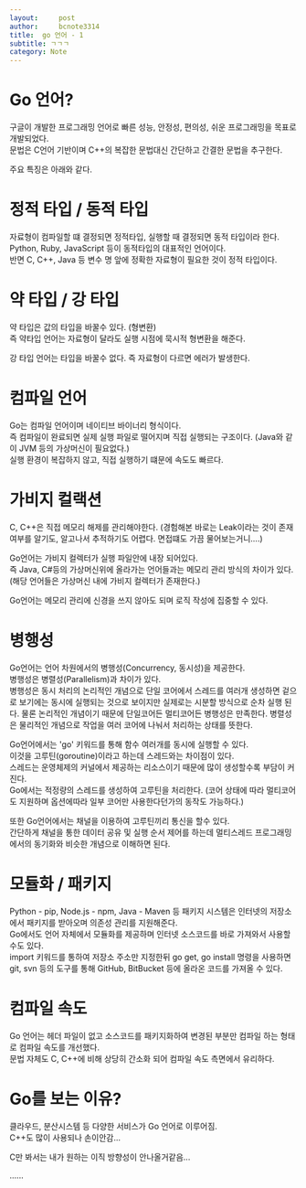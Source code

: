 ```yaml
---
layout:     post
author:     bcnote3314
title: 	go 언어 - 1
subtitle: ㄱㄱㄱ
category: Note
---
```



# Go 언어?

구글이 개발한 프로그래밍 언어로 빠른 성능, 안정성, 편의성, 쉬운 프로그래밍을 목표로 개발되었다.  
문법은 C언어 기반이며 C++의 복잡한 문법대신 간단하고 간결한 문법을 추구한다.

주요 특징은 아래와 같다.

# 정적 타입 / 동적 타입

자료형이 컴파일할 떄 결정되면 정적타입, 실행할 때 결정되면 동적 타입이라 한다.
Python, Ruby, JavaScript 등이 동적타입의 대표적인 언어이다.  
반면 C, C++, Java 등 변수 명 앞에 정확한 자료형이 필요한 것이 정적 타입이다.

# 약 타입 / 강 타입

약 타입은 값의 타입을 바꿀수 있다. (형변환)  
즉 약타입 언어는 자료형이 달라도 실행 시점에 묵시적 형변환을 해준다.  

강 타입 언어는 타입을 바꿀수 없다. 즉 자료형이 다르면 에러가 발생한다.  

# 컴파일 언어

Go는 컴파일 언어이며 네이티브 바이너리 형식이다.  
즉 컴파일이 완료되면 실제 실행 파일로 떨어지며 직접 실행되는 구조이다. (Java와 같이 JVM 등의 가상머신이 필요없다.)  
실행 환경이 복잡하지 않고, 직접 실행하기 떄문에 속도도 빠르다.

# 가비지 컬랙션

C, C++은 직접 메모리 해제를 관리해야한다. (경험해본 바로는 Leak이라는 것이 존재 여부를 알기도, 알고나서 추적하기도 어렵다. 면접떄도 가끔 물어보는거니....)

Go언어는 가비지 컬렉터가 실행 파일안에 내장 되어있다.  
즉 Java, C#등의 가상머신위에 올라가는 언어들과는 메모리 관리 방식의 차이가 있다. (해당 언어들은 가상머신 내에 가비지 컬렉터가 존재한다.)  

Go언어는 메모리 관리에 신경을 쓰지 않아도 되며 로직 작성에 집중할 수 있다.

# 병행성

Go언어는 언어 차원에서의 병행성(Concurrency, 동시성)을 제공한다.  
병행성은 병렬성(Parallelism)과 차이가 있다.  
병행성은 동시 처리의 논리적인 개념으로 단일 코어에서 스레드를 여러개 생성하면 겉으로 보기에는 동시에 실행되는 것으로 보이지만 실제로는 시분할 방식으로 순차 실행 된다. 물론 논리적인 개념이기 때문에 단일코어든 멀티코어든 병행성은 만족한다.
병렬성은 물리적인 개념으로 작업을 여러 코어에 나눠서 처리하는 상태를 뜻한다.

Go언어에서는 'go' 키워드를 통해 함수 여러개를 동시에 실행할 수 있다.  
이것을 고루틴(goroutine)이라고 하는데 스레드와는 차이점이 있다.  
스레드는 운영체제의 커널에서 제공하는 리소스이기 때문에 많이 생성할수록 부담이 커진다.  
Go에서는 적정량의 스레드를 생성하여 고루틴을 처리한다. (코어 상태에 따라 멀티코어도 지원하며 옵션에따라 일부 코어만 사용한다던가의 동작도 가능하다.)

또한 Go언어에서는 채널을 이용하여 고루틴끼리 통신을 할수 있다.  
간단하게 채널을 통한 데이터 공유 및 실행 순서 제어를 하는데 멀티스레드 프로그래밍에서의 동기화와 비슷한 개념으로 이해하면 된다.

# 모듈화 / 패키지

Python - pip, Node.js - npm, Java - Maven 등 패키지 시스템은 인터넷의 저장소에서 패키지를 받아오며 의존성 관리를 지원해준다.  
Go에서도 언어 자체에서 모듈화를 제공하며 인터넷 소스코드를 바로 가져와서 사용할 수도 있다.  
import 키워드를 통하여 저장소 주소만 지정한뒤 go get, go install 명령을 사용하면 git, svn 등의 도구를 통해 GitHub, BitBucket 등에 올라온 코드를 가져올 수 있다.

# 컴파일 속도

Go 언어는 헤더 파일이 없고 소스코드를 패키지화하여 변경된 부분만 컴파일 하는 형태로 컴파일 속도를 개선했다.  
문법 자체도 C, C++에 비해 상당히 간소화 되어 컴파일 속도 측면에서 유리하다.

# Go를 보는 이유?

클라우드, 분산시스템 등 다양한 서비스가 Go 언어로 이루어짐.  
C++도 많이 사용되나 손이안감... 

C만 봐서는 내가 원하는 이직 방향성이 안나올거같음...


......




